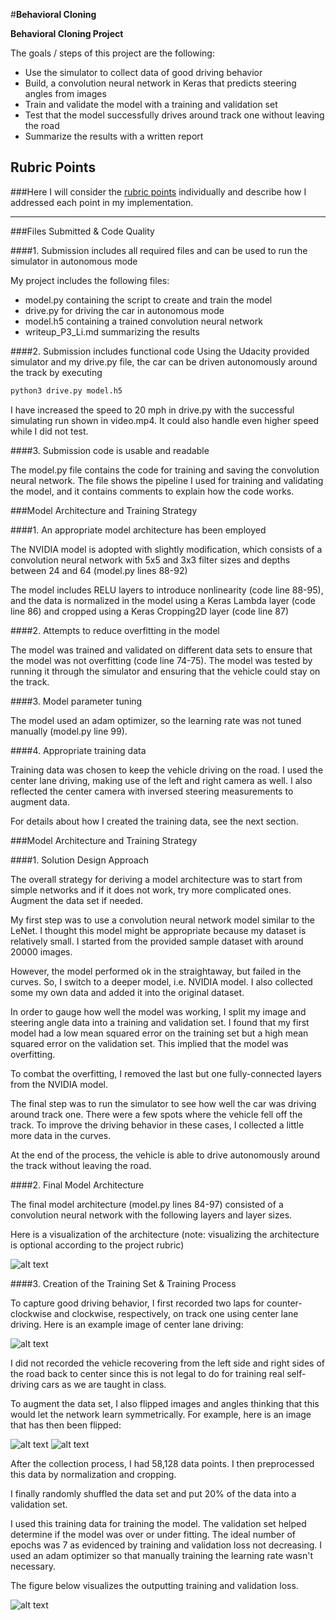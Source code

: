 #**Behavioral Cloning** 

**Behavioral Cloning Project**

The goals / steps of this project are the following:
* Use the simulator to collect data of good driving behavior
* Build, a convolution neural network in Keras that predicts steering angles from images
* Train and validate the model with a training and validation set
* Test that the model successfully drives around track one without leaving the road
* Summarize the results with a written report


[//]: # (Image References)

[image1]: ./examples/model.png "Model Visualization"
[image2]: ./examples/center_2017_07_24_22_54_23_728.jpg "Center Image"
[image3]: ./examples/center_2017_07_23_14_34_10_988.jpg "Normal Image"
[image4]: ./examples/flipped_center_2017_07_23_14_34_10_988.jpg "Flipped Image"
[image5]: ./examples/loss_viz.png "Loss Visualization"

## Rubric Points
###Here I will consider the [rubric points](https://review.udacity.com/#!/rubrics/432/view) individually and describe how I addressed each point in my implementation.  

---
###Files Submitted & Code Quality

####1. Submission includes all required files and can be used to run the simulator in autonomous mode

My project includes the following files:
* model.py containing the script to create and train the model
* drive.py for driving the car in autonomous mode
* model.h5 containing a trained convolution neural network 
* writeup_P3_Li.md summarizing the results

####2. Submission includes functional code
Using the Udacity provided simulator and my drive.py file, the car can be driven autonomously around the track by executing 
```sh
python3 drive.py model.h5
```
I have increased the speed to 20 mph in drive.py with the successful simulating run shown in video.mp4. It could also handle even higher speed while I did not test.

####3. Submission code is usable and readable

The model.py file contains the code for training and saving the convolution neural network. The file shows the pipeline I used for training and validating the model, and it contains comments to explain how the code works.

###Model Architecture and Training Strategy

####1. An appropriate model architecture has been employed

The NVIDIA model is adopted with slightly modification, which consists of a convolution neural network with 5x5 and 3x3 filter sizes and depths between 24 and 64 (model.py lines 88-92) 

The model includes RELU layers to introduce nonlinearity (code line 88-95), and the data is normalized in the model using a Keras Lambda layer (code line 86) and cropped using a Keras Cropping2D layer (code line 87) 

####2. Attempts to reduce overfitting in the model

The model was trained and validated on different data sets to ensure that the model was not overfitting (code line 74-75). The model was tested by running it through the simulator and ensuring that the vehicle could stay on the track.

####3. Model parameter tuning

The model used an adam optimizer, so the learning rate was not tuned manually (model.py line 99).

####4. Appropriate training data

Training data was chosen to keep the vehicle driving on the road. I used the center lane driving, making use of the left and right camera as well. I also reflected the center camera with inversed steering measurements to augment data.

For details about how I created the training data, see the next section. 

###Model Architecture and Training Strategy

####1. Solution Design Approach

The overall strategy for deriving a model architecture was to start from simple networks and if it does not work, try more complicated ones. Augment the data set if needed.

My first step was to use a convolution neural network model similar to the LeNet. I thought this model might be appropriate because my dataset is relatively small. I started from the provided sample dataset with around 20000 images.

However, the model performed ok in the straightaway, but failed in the curves. So, I switch to a deeper model, i.e. NVIDIA model. I also collected some my own data and added it into the original dataset.

In order to gauge how well the model was working, I split my image and steering angle data into a training and validation set. I found that my first model had a low mean squared error on the training set but a high mean squared error on the validation set. This implied that the model was overfitting. 

To combat the overfitting, I removed the last but one fully-connected layers from the NVIDIA model.

The final step was to run the simulator to see how well the car was driving around track one. There were a few spots where the vehicle fell off the track. To improve the driving behavior in these cases, I collected a little more data in the curves.

At the end of the process, the vehicle is able to drive autonomously around the track without leaving the road.

####2. Final Model Architecture

The final model architecture (model.py lines 84-97) consisted of a convolution neural network with the following layers and layer sizes.

Here is a visualization of the architecture (note: visualizing the architecture is optional according to the project rubric)

![alt text][image1]

####3. Creation of the Training Set & Training Process

To capture good driving behavior, I first recorded two laps for counter-clockwise and clockwise, respectively,  on track one using center lane driving. Here is an example image of center lane driving:

![alt text][image2]

I did not recorded the vehicle recovering from the left side and right sides of the road back to center since this is not legal to do for training real self-driving cars as we are taught in class.

To augment the data set, I also flipped images and angles thinking that this would let the network learn symmetrically. For example, here is an image that has then been flipped:

![alt text][image3]
![alt text][image4]

After the collection process, I had 58,128 data points. I then preprocessed this data by normalization and cropping.

I finally randomly shuffled the data set and put 20% of the data into a validation set. 

I used this training data for training the model. The validation set helped determine if the model was over or under fitting. The ideal number of epochs was 7 as evidenced by training and validation loss not decreasing. I used an adam optimizer so that manually training the learning rate wasn't necessary.

The figure below visualizes the outputting training and validation loss.

![alt text][image5]
